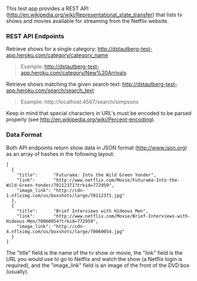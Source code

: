 This test app provides a REST API (http://en.wikipedia.org/wiki/Representational_state_transfer) that lists tv shows and movies available for streaming from the Netflix website.

### REST API Endpoints

Retrieve shows for a single category: http://dstautberg-test-app.heroku.com/category/category_name

> Example: http://dstautberg-test-app.heroku.com/category/New%20Arrivals

Retrieve shows matching the given search text: http://dstautberg-test-app.heroku.com/search/search_text

> Example: http://localhost:4567/search/simpsons

Keep in mind that special characters in URL's must be encoded to be parsed properly (see http://en.wikipedia.org/wiki/Percent-encoding).

### Data Format

Both API endpoints return show data in JSON format (http://www.json.org) as an array of hashes in the following layout:

    [
      {
        "title":      "Futurama: Into the Wild Green Yonder",
        "link":       "http://www.netflix.com/Movie/Futurama-Into-the-Wild-Green-Yonder/70112371?trkid=772959",
        "image_link": "http://cdn-1.nflximg.com/us/boxshots/large/70112371.jpg"
      },
      {
        "title":      "Brief Interviews with Hideous Men",
        "link":       "http://www.netflix.com/Movie/Brief-Interviews-with-Hideous-Men/70060054?trkid=772959",
        "image_link": "http://cdn-4.nflximg.com/us/boxshots/large/70060054.jpg"
      }
    ]

The "title" field is the name of the tv show or movie, the "link" field is the URL you would use to go to Netflix and watch the show (a Netflix login is required), and the "image_link" field is an image of the front of the DVD box (usually).
